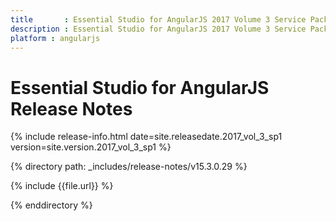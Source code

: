 ```yaml
---
title 		: Essential Studio for AngularJS 2017 Volume 3 Service Pack 1 Release Notes
description : Essential Studio for AngularJS 2017 Volume 3 Service Pack 1 Release Notes
platform : angularjs
---
```


# Essential Studio for AngularJS Release Notes

{% include release-info.html date=site.releasedate.2017_vol_3_sp1 version=site.version.2017_vol_3_sp1 %} 

{% directory path: _includes/release-notes/v15.3.0.29 %}

{% include {{file.url}} %}

{% enddirectory %}